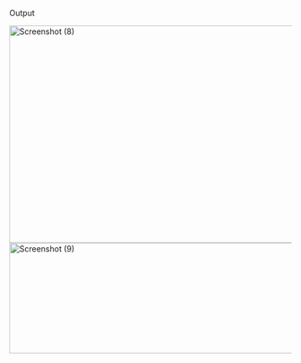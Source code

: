 Output



<img width="1014" height="387" alt="Screenshot (8)" src="https://github.com/user-attachments/assets/d636e6c4-4269-4df4-9d96-acb640d6eb5b" />






















<img width="670" height="197" alt="Screenshot (9)" src="https://github.com/user-attachments/assets/da7c069e-2128-410e-8b3f-688948d04dff" />
















